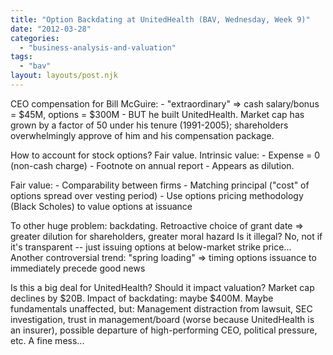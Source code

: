 ```yaml
---
title: "Option Backdating at UnitedHealth (BAV, Wednesday, Week 9)"
date: "2012-03-28"
categories: 
  - "business-analysis-and-valuation"
tags: 
  - "bav"
layout: layouts/post.njk
---
```


CEO compensation for Bill McGuire: - "extraordinary" => cash salary/bonus = $45M, options = $300M - BUT he built UnitedHealth. Market cap has grown by a factor of 50 under his tenure (1991-2005); shareholders overwhelmingly approve of him and his compensation package.

How to account for stock options? Fair value. Intrinsic value: - Expense = 0 (non-cash charge) - Footnote on annual report - Appears as dilution.

Fair value: - Comparability between firms - Matching principal ("cost" of options spread over vesting period) - Use options pricing methodology (Black Scholes) to value options at issuance

To other huge problem: backdating. Retroactive choice of grant date => greater dilution for shareholders, greater moral hazard Is it illegal? No, not if it's transparent -- just issuing options at below-market strike price... Another controversial trend: "spring loading" => timing options issuance to immediately precede good news

Is this a big deal for UnitedHealth? Should it impact valuation? Market cap declines by $20B. Impact of backdating: maybe $400M. Maybe fundamentals unaffected, but: Management distraction from lawsuit, SEC investigation, trust in management/board (worse because UnitedHealth is an insurer), possible departure of high-performing CEO, political pressure, etc. A fine mess...

